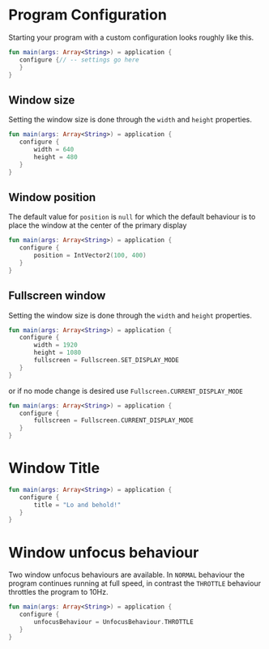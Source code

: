  
 # Program Configuration
Starting your program with a custom configuration looks roughly like this. 
 
 ```kotlin
fun main(args: Array<String>) = application {
    configure {// -- settings go here
    }
}
``` 
 
 ## Window size
Setting the window size is done through the `width` and `height` properties. 
 
 ```kotlin
fun main(args: Array<String>) = application {
    configure {
        width = 640
        height = 480
    }
}
``` 
 
 ## Window position
The default value for `position` is `null` for which the default behaviour is to place the window at the center of the primary display 
 
 ```kotlin
fun main(args: Array<String>) = application {
    configure {
        position = IntVector2(100, 400)
    }
}
``` 
 
 ## Fullscreen window

Setting the window size is done through the `width` and `height` properties.
 
 
 ```kotlin
fun main(args: Array<String>) = application {
    configure {
        width = 1920
        height = 1080
        fullscreen = Fullscreen.SET_DISPLAY_MODE
    }
}
``` 
 
 or if no mode change is desired use `Fullscreen.CURRENT_DISPLAY_MODE` 
 
 ```kotlin
fun main(args: Array<String>) = application {
    configure {
        fullscreen = Fullscreen.CURRENT_DISPLAY_MODE
    }
}
``` 
 
 # Window Title 
 
 ```kotlin
fun main(args: Array<String>) = application {
    configure {
        title = "Lo and behold!"
    }
}
``` 
 
 # Window unfocus behaviour
Two window unfocus behaviours are available. In `NORMAL` behaviour the program continues running at full speed, in contrast the `THROTTLE` behaviour throttles the program to 10Hz. 
 
 ```kotlin
fun main(args: Array<String>) = application {
    configure {
        unfocusBehaviour = UnfocusBehaviour.THROTTLE
    }
}
``` 

